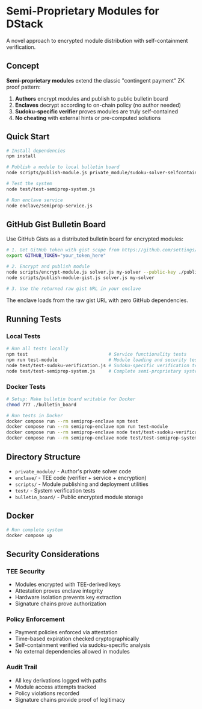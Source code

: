 # Semi-Proprietary Modules for DStack

A novel approach to encrypted module distribution with self-containment verification.

## Concept

**Semi-proprietary modules** extend the classic "contingent payment" ZK proof pattern:

1. **Authors** encrypt modules and publish to public bulletin board
2. **Enclaves** decrypt according to on-chain policy (no author needed)
3. **Sudoku-specific verifier** proves modules are truly self-contained
4. **No cheating** with external hints or pre-computed solutions

## Quick Start

```bash
# Install dependencies
npm install

# Publish a module to local bulletin board
node scripts/publish-module.js private_module/sudoku-solver-selfcontained.js sudoku-solver-v1

# Test the system
node test/test-semiprop-system.js

# Run enclave service
node enclave/semiprop-service.js
```

## GitHub Gist Bulletin Board

Use GitHub Gists as a distributed bulletin board for encrypted modules:

```bash
# 1. Get GitHub token with gist scope from https://github.com/settings/tokens
export GITHUB_TOKEN="your_token_here"

# 2. Encrypt and publish module
node scripts/encrypt-module.js solver.js my-solver --public-key ./public-keys/my-solver.json
node scripts/publish-module-gist.js solver.js my-solver

# 3. Use the returned raw gist URL in your enclave
```

The enclave loads from the raw gist URL with zero GitHub dependencies.

## Running Tests

### Local Tests
```bash
# Run all tests locally
npm test                              # Service functionality tests
npm run test-module                   # Module loading and security tests
node test/test-sudoku-verification.js # Sudoku-specific verification tests
node test/test-semiprop-system.js     # Complete semi-proprietary system tests
```

### Docker Tests
```bash
# Setup: Make bulletin board writable for Docker
chmod 777 ./bulletin_board

# Run tests in Docker
docker compose run --rm semiprop-enclave npm test
docker compose run --rm semiprop-enclave npm run test-module
docker compose run --rm semiprop-enclave node test/test-sudoku-verification.js
docker compose run --rm semiprop-enclave node test/test-semiprop-system.js
```

## Directory Structure

- `private_module/` - Author's private solver code
- `enclave/` - TEE code (verifier + service + encryption)
- `scripts/` - Module publishing and deployment utilities
- `test/` - System verification tests
- `bulletin_board/` - Public encrypted module storage

## Docker

```bash
# Run complete system
docker compose up
```

## Security Considerations

### TEE Security

- Modules encrypted with TEE-derived keys
- Attestation proves enclave integrity
- Hardware isolation prevents key extraction
- Signature chains prove authorization

### Policy Enforcement

- Payment policies enforced via attestation
- Time-based expiration checked cryptographically
- Self-containment verified via sudoku-specific analysis
- No external dependencies allowed in modules

### Audit Trail

- All key derivations logged with paths
- Module access attempts tracked
- Policy violations recorded
- Signature chains provide proof of legitimacy